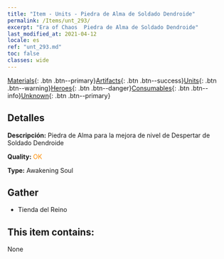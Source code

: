 ```yaml
---
title: "Item - Units - Piedra de Alma de Soldado Dendroide"
permalink: /Items/unt_293/
excerpt: "Era of Chaos  Piedra de Alma de Soldado Dendroide"
last_modified_at: 2021-04-12
locale: es
ref: "unt_293.md"
toc: false
classes: wide
---
```

 [Materials](/es/Items/){: .btn .btn--primary}[Artifacts](/es/Items/Artifacts/){: .btn .btn--success}[Units](/es/Items/Units/){: .btn .btn--warning}[Heroes](/es/Items/Heroes/){: .btn .btn--danger}[Consumables](/es/Items/Consumables/){: .btn .btn--info}[Unknown](/es/Items/Unknown/){: .btn .btn--primary}

## Detalles
 **Descripción:** Piedra de Alma para la mejora de nivel de Despertar de Soldado Dendroide

 **Quality:** <span style="color: #FF8C00">OK</span>

 **Type:** Awakening Soul

## Gather

*    Tienda del Reino 

## This item contains:

  None

